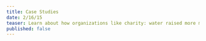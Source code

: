 ```yaml
---
title: Case Studies
date: 2/16/15
teaser: Learn about how organizations like charity: water raised more money with lower costs by eliminating auctions. We share stories from organizations who have had their best events ever since abandoning auctions.
published: false
---
```

